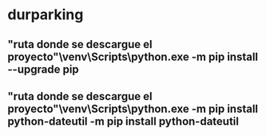 # durparking


## "ruta donde se descargue el proyecto"\venv\Scripts\python.exe -m pip install --upgrade pip

## "ruta donde se descargue el proyecto"\venv\Scripts\python.exe -m pip install python-dateutil -m pip install python-dateutil

